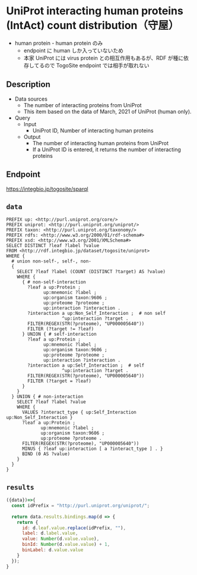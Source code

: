 # UniProt interacting human proteins (IntAct) count distribution（守屋）

- human protein - human protein のみ
  - endpoint に human しか入っていないため
  - 本家 UniProt には virus protein との相互作用もあるが、RDF が種に依存してるので TogoSite endpoint では相手が取れない

## Description

- Data sources
    - The number of interacting proteins from UniProt
    - This item based on the data of March, 2021 of UniProt (human only).
- Query
    - Input
        - UniProt ID, Number of interacting human proteins
    - Output
        - The number of interacting human proteins from UniProt
        - If a UniProt ID is entered, it returns the number of interacting proteins

## Endpoint
https://integbio.jp/togosite/sparql

## `data`
```sparql
PREFIX up: <http://purl.uniprot.org/core/>
PREFIX uniprot: <http://purl.uniprot.org/uniprot/>
PREFIX taxon: <http://purl.uniprot.org/taxonomy/>
PREFIX rdfs: <http://www.w3.org/2000/01/rdf-schema#>
PREFIX xsd: <http://www.w3.org/2001/XMLSchema#>
SELECT DISTINCT ?leaf ?label ?value
FROM <http://rdf.integbio.jp/dataset/togosite/uniprot>
WHERE {
  # union non-self-, self-, non-
  {
    SELECT ?leaf ?label (COUNT (DISTINCT ?target) AS ?value)
    WHERE {
      { # non-self-interaction
        ?leaf a up:Protein ;
              up:mnemonic ?label ;
              up:organism taxon:9606 ;
              up:proteome ?proteome ;
              up:interaction ?interaction .
        ?interaction a up:Non_Self_Interaction ;  # non self
                     ^up:interaction ?target .
        FILTER(REGEX(STR(?proteome), "UP000005640"))
        FILTER (?target != ?leaf)
      } UNION { # self-interaction
        ?leaf a up:Protein ;
              up:mnemonic ?label ;
              up:organism taxon:9606 ;
              up:proteome ?proteome ;
              up:interaction ?interaction .
        ?interaction a up:Self_Interaction ;  # self
                     ^up:interaction ?target .
        FILTER(REGEX(STR(?proteome), "UP000005640"))
        FILTER (?target = ?leaf)
      } 
    }
  } UNION { # non-interaction
    SELECT ?leaf ?label ?value
    WHERE {
      VALUES ?interact_type { up:Self_Interaction up:Non_Self_Interaction }
      ?leaf a up:Protein ;
             up:mnemonic ?label ;
             up:organism taxon:9606 ;
             up:proteome ?proteome .
      FILTER(REGEX(STR(?proteome), "UP000005640"))    
      MINUS { ?leaf up:interaction [ a ?interact_type ] . }   
      BIND (0 AS ?value)
    }
  }
}
```

## `results`

```javascript
({data})=>{
  const idPrefix = "http://purl.uniprot.org/uniprot/";
  
  return data.results.bindings.map(d => {
    return {
      id: d.leaf.value.replace(idPrefix, ""),
      label: d.label.value,
      value: Number(d.value.value),
      binId: Number(d.value.value) + 1,
      binLabel: d.value.value
    }
  });
}
```